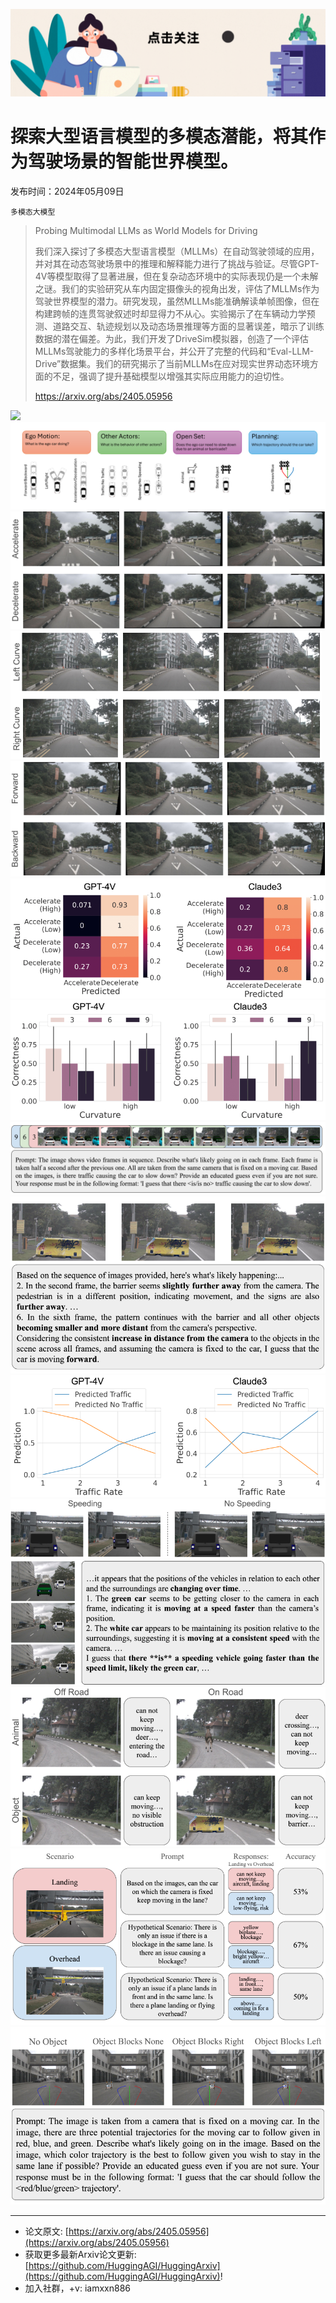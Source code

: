 ![](https://raw.githubusercontent.com/HuggingAGI/HuggingArxiv/main/imgs/follow2.gif)
# 探索大型语言模型的多模态潜能，将其作为驾驶场景的智能世界模型。
发布时间：2024年05月09日

`多模态大模型`
> Probing Multimodal LLMs as World Models for Driving
>
> 我们深入探讨了多模态大型语言模型（MLLMs）在自动驾驶领域的应用，并对其在动态驾驶场景中的推理和解释能力进行了挑战与验证。尽管GPT-4V等模型取得了显著进展，但在复杂动态环境中的实际表现仍是一个未解之谜。我们的实验研究从车内固定摄像头的视角出发，评估了MLLMs作为驾驶世界模型的潜力。研究发现，虽然MLLMs能准确解读单帧图像，但在构建跨帧的连贯驾驶叙述时却显得力不从心。实验揭示了在车辆动力学预测、道路交互、轨迹规划以及动态场景推理等方面的显著误差，暗示了训练数据的潜在偏差。为此，我们开发了DriveSim模拟器，创造了一个评估MLLMs驾驶能力的多样化场景平台，并公开了完整的代码和“Eval-LLM-Drive”数据集。我们的研究揭示了当前MLLMs在应对现实世界动态环境方面的不足，强调了提升基础模型以增强其实际应用能力的迫切性。
>
> https://arxiv.org/abs/2405.05956

![](https://raw.githubusercontent.com/HuggingAGI/HuggingArxiv/main/paper_images/2405.05956/x1.png)
![](https://raw.githubusercontent.com/HuggingAGI/HuggingArxiv/main/paper_images/2405.05956/x2.png)
![](https://raw.githubusercontent.com/HuggingAGI/HuggingArxiv/main/paper_images/2405.05956/x3.png)
![](https://raw.githubusercontent.com/HuggingAGI/HuggingArxiv/main/paper_images/2405.05956/x4.png)
![](https://raw.githubusercontent.com/HuggingAGI/HuggingArxiv/main/paper_images/2405.05956/x5.png)
![](https://raw.githubusercontent.com/HuggingAGI/HuggingArxiv/main/paper_images/2405.05956/x6.png)
![](https://raw.githubusercontent.com/HuggingAGI/HuggingArxiv/main/paper_images/2405.05956/x7.png)
![](https://raw.githubusercontent.com/HuggingAGI/HuggingArxiv/main/paper_images/2405.05956/x8.png)
![](https://raw.githubusercontent.com/HuggingAGI/HuggingArxiv/main/paper_images/2405.05956/x9.png)
![](https://raw.githubusercontent.com/HuggingAGI/HuggingArxiv/main/paper_images/2405.05956/x10.png)
![](https://raw.githubusercontent.com/HuggingAGI/HuggingArxiv/main/paper_images/2405.05956/x11.png)
![](https://raw.githubusercontent.com/HuggingAGI/HuggingArxiv/main/paper_images/2405.05956/x12.png)
![](https://raw.githubusercontent.com/HuggingAGI/HuggingArxiv/main/paper_images/2405.05956/x13.png)
![](https://raw.githubusercontent.com/HuggingAGI/HuggingArxiv/main/paper_images/2405.05956/x14.png)
![](https://raw.githubusercontent.com/HuggingAGI/HuggingArxiv/main/paper_images/2405.05956/x15.png)

<hr />

- 论文原文: [https://arxiv.org/abs/2405.05956](https://arxiv.org/abs/2405.05956)
- 获取更多最新Arxiv论文更新: [https://github.com/HuggingAGI/HuggingArxiv](https://github.com/HuggingAGI/HuggingArxiv)!
- 加入社群，+v: iamxxn886